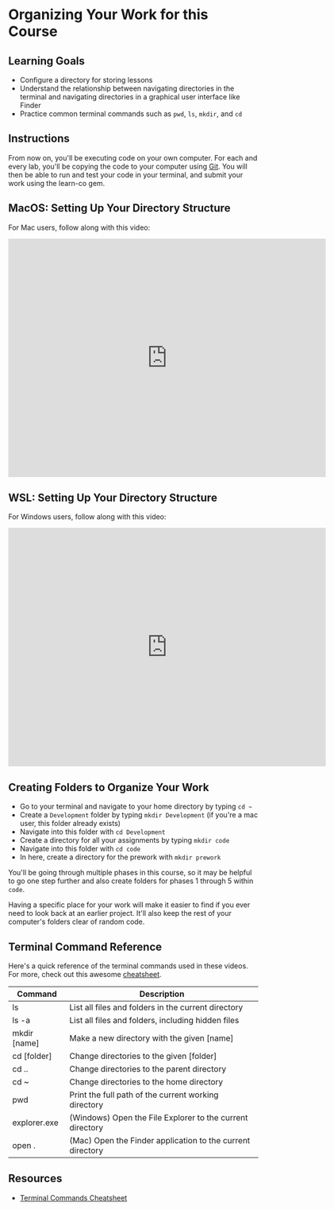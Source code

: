 # Organizing Your Work for this Course

## Learning Goals

- Configure a directory for storing lessons
- Understand the relationship between navigating directories in the terminal and
  navigating directories in a graphical user interface like Finder
- Practice common terminal commands such as `pwd`, `ls`, `mkdir`, and `cd`

## Instructions

From now on, you'll be executing code on your own computer. For each and every
lab, you'll be copying the code to your computer using
[Git](https://git-scm.com). You will then be able to run and test your code in
your terminal, and submit your work using the learn-co gem.

## MacOS: Setting Up Your Directory Structure

For Mac users, follow along with this video:

<iframe width="640" height="480" src="https://www.youtube.com/embed/_zeNHyW9gvw" frameborder="0" allowfullscreen></iframe>

## WSL: Setting Up Your Directory Structure

For Windows users, follow along with this video:

<iframe width="640" height="480" src="https://www.youtube.com/embed/EwLe9M4xZlk" frameborder="0" allowfullscreen></iframe>

## Creating Folders to Organize Your Work

- Go to your terminal and navigate to your home directory by typing `cd ~`
- Create a `Development` folder by typing `mkdir Development` (if you're a mac
  user, this folder already exists)
- Navigate into this folder with `cd Development`
- Create a directory for all your assignments by typing `mkdir code`
- Navigate into this folder with `cd code`
- In here, create a directory for the prework with `mkdir prework`

You'll be going through multiple phases in this course, so it may be helpful
to go one step further and also create folders for phases 1 through 5 within
`code`.

Having a specific place for your work will make it easier to find if you ever
need to look back at an earlier project. It'll also keep the rest of your
computer's folders clear of random code.

## Terminal Command Reference

Here's a quick reference of the terminal commands used in these videos. For
more, check out this awesome [cheatsheet].

| Command      | Description                                                |
| ------------ | ---------------------------------------------------------- |
| ls           | List all files and folders in the current directory        |
| ls -a        | List all files and folders, including hidden files         |
| mkdir [name] | Make a new directory with the given [name]                 |
| cd [folder]  | Change directories to the given [folder]                   |
| cd ..        | Change directories to the parent directory                 |
| cd ~         | Change directories to the home directory                   |
| pwd          | Print the full path of the current working directory       |
| explorer.exe | (Windows) Open the File Explorer to the current directory  |
| open .       | (Mac) Open the Finder application to the current directory |

## Resources

- [Terminal Commands Cheatsheet][cheatsheet]

[cheatsheet]: https://github.com/0nn0/terminal-mac-cheatsheet
